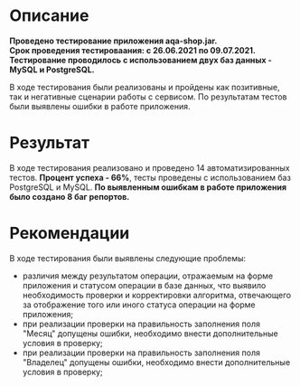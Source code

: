 # Описание
**Проведено тестирование приложения aqa-shop.jar.**  
**Срок проведения тестироваания: с 26.06.2021 по 09.07.2021.**   
**Тестирование проводилось с использованием двух баз данных - MySQL и PostgreSQL.**   

В ходе тестирования были реализованы и пройдены как позитивные, так и негативные сценарии работы с сервисом. По результатам тестов были выявлены ошибки в работе приложения.  
# Результат
В ходе тестирования реализовано и проведено 14 автоматизированных тестов. **Процент успеха - 66%**, тесты проведены с использованием баз PostgreSQL и MySQL. **По выявленным ошибкам в работе приложения было создано 8 баг репортов.**  
# Рекомендации
В ходе тестирования были выявлены следующие проблемы:  
- различия между результатом операции, отражаемым на форме приложения и статусом операции в базе данных, что выявило необходимость проверки и корректировки алгоритма, отвечающего за отображение того или иного статуса операции на форме приложения;  
- при реализации проверки на правильность заполнения поля "Месяц" допущены ошибки, необходимо внести дополнительные условия в проверку;  
- при реализации проверки на правильность заполнения поля "Владелец" допущены ошибки, необходимо внести дополнительные условия в проверку;  



